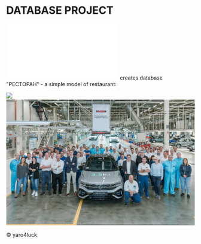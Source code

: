 # DATABASE PROJECT
![The script](README.md) creates database "РЕСТОРАН" - a simple model of restaurant:

![       ](https://user-images.githubusercontent.com/112153257/199541707-1adae83a-de3a-44e7-8fe2-ad6ef0a60621.jpg)
![new_img](img_001.jpg                                                                                           )

:copyright: yaro4luck
